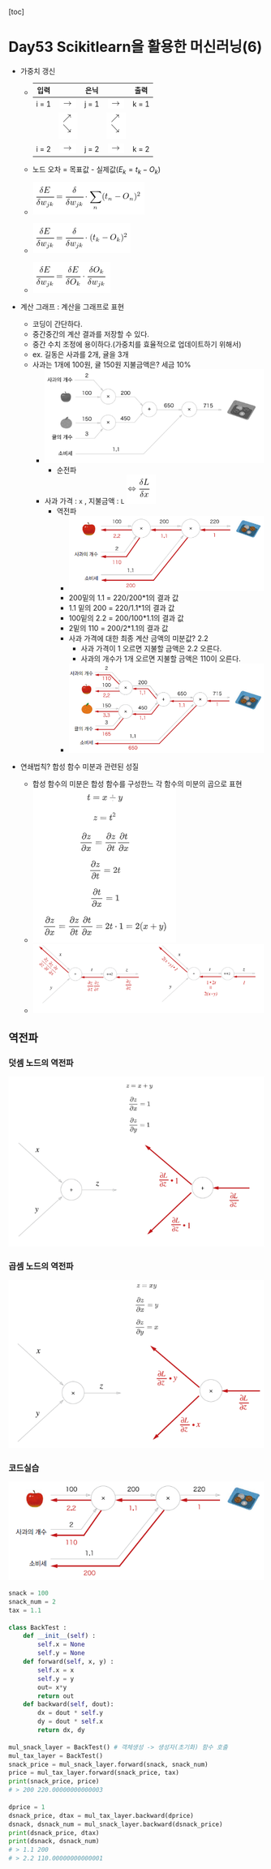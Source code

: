 [toc]

# Day53 Scikitlearn을 활용한 머신러닝(6)

- 가중치 갱신

  - | 입력  |  |        은닉         |  | 출력  |
    | :---: | :-----------: | :-----------------: | :--: | :---: |
    | i = 1 | ![image-20200324132535355](image/image-20200324132535355.png) |        j = 1        | ![image-20200324132601665](image/image-20200324132601665.png) | k = 1 |
    |       | ![image-20200324132622137](image/image-20200324132622137.png) |                     | ![image-20200324132626637](image/image-20200324132626637.png) |       |
    | i = 2 | ![image-20200324132554541](image/image-20200324132554541.png) |  j = 2 | ![image-20200324132605422](image/image-20200324132605422.png) | k = 2 |

  - 노드 오차 = 목표값 - 실제값($E_k = t_k - O_k$)
  
  - ![image-20200324132041312](image/image-20200324132041312.png)
  
  - ![image-20200324132304651](image/image-20200324132304651.png)
  
  - ![image-20200324132400472](image/image-20200324132400472.png)
  
- 계산 그래프 : 계산을 그래프로 표현

  - 코딩이 간단하다.
  - 중간중간의 계산 결과를 저장할 수 있다.
  - 중간 수치 조정에 용이하다.(가중치를 효율적으로 업데이트하기 위해서)
  - ex. 길동은 사과를 2개, 귤을 3개
  - 사과는 1개에 100원, 귤 150원 지불금액은? 세금 10%
    - ![image-20200324133901014](image/image-20200324133901014.png)
      - 순전파
    - 사과 가격 : `x` , 지불금액 : `L` ![image-20200324134907205](image/image-20200324134907205.png)
      - 역전파
        - ![image-20200324135356786](image/image-20200324135356786.png)
        - 200밑의 1.1 = 220/200*1의 결과 값
        - 1.1 밑의 200 = 220/1.1*1의 결과 값
        - 100밑의 2.2 = 200/100*1.1의 결과 값
        - 2밑의 110 = 200/2*1.1의 결과 값
        - 사과 가격에 대한 최종 계산 금액의 미분값? 2.2
          - 사과 가격이 1 오르면 지불할 금액은 2.2 오른다.
          - 사과의 개수가 1개 오르면 지불할 금액은 110이 오른다.
        - ![image-20200324140035191](image/image-20200324140035191.png)

- 연쇄법칙? 합성 함수 미분과 관련된 성질

  - 합성 함수의 미분은 합성 함수를 구성한느 각 함수의 미분의 곱으로 표현
  - ![image-20200324142953494](image/image-20200324142953494.png)
  - ![image-20200324143008574](image/image-20200324143008574.png)

## 역전파

### 덧셈 노드의 역전파

![image-20200324143743187](image/image-20200324143743187.png)

### 곱셈 노드의 역전파

![image-20200324143804559](image/image-20200324143804559.png)

### 코드실습

![image-20200324135356786](image/image-20200324135356786.png)

```python
snack = 100
snack_num = 2
tax = 1.1

class BackTest :
    def __init__(self) :
        self.x = None
        self.y = None
    def forward(self, x, y) :
        self.x = x
        self.y = y
        out= x*y
        return out
    def backward(self, dout):
        dx = dout * self.y
        dy = dout * self.x
        return dx, dy

mul_snack_layer = BackTest() # 객체생성 -> 생성자(초기화) 함수 호출
mul_tax_layer = BackTest()
snack_price = mul_snack_layer.forward(snack, snack_num)
price = mul_tax_layer.forward(snack_price, tax)
print(snack_price, price)
# > 200 220.00000000000003

dprice = 1
dsnack_price, dtax = mul_tax_layer.backward(dprice)
dsnack, dsnack_num = mul_snack_layer.backward(dsnack_price)
print(dsnack_price, dtax)
print(dsnack, dsnack_num)
# > 1.1 200
# > 2.2 110.00000000000001
```





